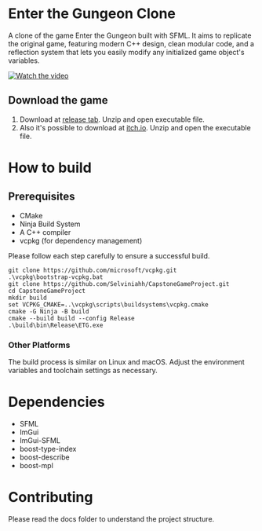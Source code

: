 # Enter the Gungeon Clone

A clone of the game Enter the Gungeon built with SFML. It aims to replicate the original game, featuring modern C++ design, clean modular code, and a reflection system that lets you easily modify any initialized game object's variables. 

[![Watch the video](https://img.youtube.com/vi/lgvuDcSot1w/0.jpg)](https://youtu.be/lgvuDcSot1w)

## Download the game 
1.  Download at  [release tab](https://github.com/Selviniahh/CapstoneGameProject/releases/download/release/Game.zip). Unzip and open executable file.
2. Also it's possible to download at [itch.io](https://selviniah.itch.io/enter-the-gungeon-clone). Unzip and open the executable file.

# How to build
## Prerequisites
- CMake
- Ninja Build System
- A C++ compiler
- vcpkg (for dependency management)

Please follow each step carefully to ensure a successful build.

```
git clone https://github.com/microsoft/vcpkg.git
.\vcpkg\bootstrap-vcpkg.bat
git clone https://github.com/Selviniahh/CapstoneGameProject.git
cd CapstoneGameProject
mkdir build
set VCPKG_CMAKE=..\vcpkg\scripts\buildsystems\vcpkg.cmake
cmake -G Ninja -B build
cmake --build build --config Release
.\build\bin\Release\ETG.exe
```

### Other Platforms
The build process is similar on Linux and macOS. Adjust the environment variables and toolchain settings as necessary.

# Dependencies

- SFML
- ImGui
- ImGui-SFML
- boost-type-index
- boost-describe
- boost-mpl

# Contributing
Please read the docs folder to understand the project structure.